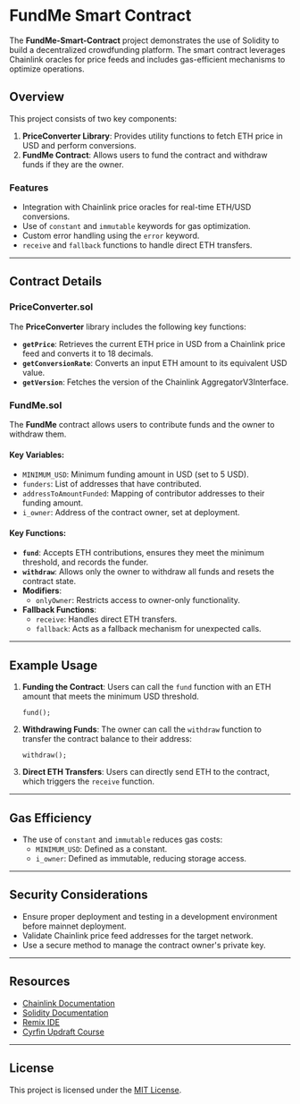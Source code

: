 # FundMe Smart Contract

The **FundMe-Smart-Contract** project demonstrates the use of Solidity to build a decentralized crowdfunding platform. The smart contract leverages Chainlink oracles for price feeds and includes gas-efficient mechanisms to optimize operations.

## Overview

This project consists of two key components:

1. **PriceConverter Library**: Provides utility functions to fetch ETH price in USD and perform conversions.
2. **FundMe Contract**: Allows users to fund the contract and withdraw funds if they are the owner.

### Features
- Integration with Chainlink price oracles for real-time ETH/USD conversions.
- Use of `constant` and `immutable` keywords for gas optimization.
- Custom error handling using the `error` keyword.
- `receive` and `fallback` functions to handle direct ETH transfers.

---

## Contract Details

### PriceConverter.sol
The **PriceConverter** library includes the following key functions:

- **`getPrice`**: Retrieves the current ETH price in USD from a Chainlink price feed and converts it to 18 decimals.
- **`getConversionRate`**: Converts an input ETH amount to its equivalent USD value.
- **`getVersion`**: Fetches the version of the Chainlink AggregatorV3Interface.

### FundMe.sol
The **FundMe** contract allows users to contribute funds and the owner to withdraw them.

#### Key Variables:
- `MINIMUM_USD`: Minimum funding amount in USD (set to 5 USD).
- `funders`: List of addresses that have contributed.
- `addressToAmountFunded`: Mapping of contributor addresses to their funding amount.
- `i_owner`: Address of the contract owner, set at deployment.

#### Key Functions:
- **`fund`**: Accepts ETH contributions, ensures they meet the minimum threshold, and records the funder.
- **`withdraw`**: Allows only the owner to withdraw all funds and resets the contract state.
- **Modifiers**:
  - `onlyOwner`: Restricts access to owner-only functionality.
- **Fallback Functions**:
  - `receive`: Handles direct ETH transfers.
  - `fallback`: Acts as a fallback mechanism for unexpected calls.

---

## Example Usage

1. **Funding the Contract**:
   Users can call the `fund` function with an ETH amount that meets the minimum USD threshold.
   ```solidity
   fund();
   ```

2. **Withdrawing Funds**:
   The owner can call the `withdraw` function to transfer the contract balance to their address:
   ```solidity
   withdraw();
   ```

3. **Direct ETH Transfers**:
   Users can directly send ETH to the contract, which triggers the `receive` function.

---

## Gas Efficiency

- The use of `constant` and `immutable` reduces gas costs:
  - `MINIMUM_USD`: Defined as a constant.
  - `i_owner`: Defined as immutable, reducing storage access.

---

## Security Considerations

- Ensure proper deployment and testing in a development environment before mainnet deployment.
- Validate Chainlink price feed addresses for the target network.
- Use a secure method to manage the contract owner's private key.

---

## Resources

- [Chainlink Documentation](https://docs.chain.link/)
- [Solidity Documentation](https://docs.soliditylang.org/)
- [Remix IDE](https://remix.ethereum.org/)
- [Cyrfin Updraft Course](https://updraft.cyfrin.io)

---

## License
This project is licensed under the [MIT License](LICENSE).
